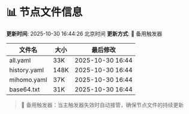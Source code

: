 # 📊 节点文件信息

**更新时间**: 2025-10-30 16:44:26 北京时间
**更新方式**: 🔄 备用触发器

| 文件名 | 大小 | 最后修改 |
|--------|------|----------|
| all.yaml | 33K | 2025-10-30 16:44 |
| history.yaml | 148K | 2025-10-30 16:44 |
| mihomo.yaml | 37K | 2025-10-30 16:44 |
| base64.txt | 31K | 2025-10-30 16:44 |

> 🔄 备用触发器：当主触发器失效时自动接管，确保节点文件的持续更新
